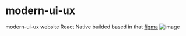 # modern-ui-ux
modern-ui-ux website React Native builded based in that [figma](https://www.figma.com/file/lz9lLpFHMxHm2odnwM3R0z/gpt3?node-id=0%3A15)
![image](https://user-images.githubusercontent.com/74227915/164719437-7c7097dd-de8f-481f-9e45-7e90e6e4c251.png)
